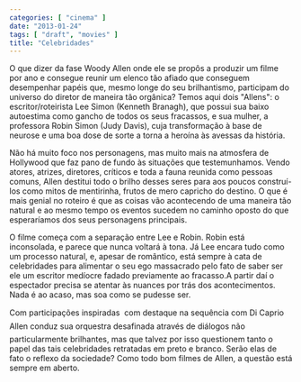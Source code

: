 ```yaml
---
categories: [ "cinema" ]
date: "2013-01-24"
tags: [ "draft", "movies" ]
title: "Celebridades"
---
```

O que dizer da fase Woody Allen onde ele se propôs a produzir um
filme por ano e consegue reunir um elenco tão afiado que conseguem
desempenhar papéis que, mesmo longe do seu brilhantismo, participam do
universo do diretor de maneira tão orgânica? Temos aqui dois "Allens":
o escritor/roteirista Lee Simon (Kenneth Branagh), que possui sua
baixo autoestima como gancho de todos os seus fracassos, e sua mulher,
a professora Robin Simon (Judy Davis), cuja transformação à base
de neurose e uma boa dose de sorte a torna a heroína às avessas da
história.

Não há muito foco nos personagens, mas muito mais na atmosfera de
Hollywood que faz pano de fundo às situações que testemunhamos. Vendo
atores, atrizes, diretores, críticos e toda a fauna reunida como
pessoas comuns, Allen destitui todo o brilho desses seres para aos
poucos construí-los como mitos de mentirinha, frutos de mero capricho do
destino. O que é mais genial no roteiro é que as coisas vão acontecendo
de uma maneira tão natural e ao mesmo tempo os eventos sucedem no
caminho oposto do que esperaríamos dos seus personagens principais.

O filme começa com a separação entre Lee e Robin. Robin está
inconsolada, e parece que nunca voltará à tona. Já Lee encara tudo
como um processo natural, e, apesar de romântico, está sempre à
cata de celebridades para alimentar o seu ego massacrado pelo fato de
saber ser ele um escritor medíocre fadado previamente ao fracasso.A
partir daí o espectador precisa se atentar às nuances por trás dos
acontecimentos. Nada é ao acaso, mas soa como se pudesse ser.

Com participações inspiradas  com destaque na sequência com Di Caprio
 Allen conduz sua orquestra desafinada através de diálogos não
particularmente brilhantes, mas que talvez por isso questionem tanto o
papel das tais celebridades retratadas em preto e branco. Serão elas de
fato o reflexo da sociedade? Como todo bom filmes de Allen, a questão
está sempre em aberto.

